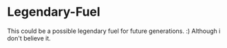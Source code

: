 # Legendary-Fuel
This could be a possible legendary fuel for future generations. :)
Although i don't believe it.
